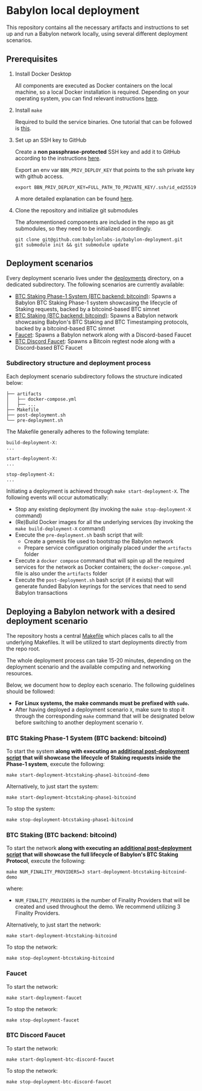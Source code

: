 # Babylon local deployment

This repository contains all the necessary artifacts and instructions to set up
and run a Babylon network locally, using several different deployment scenarios.

## Prerequisites

1. Install Docker Desktop

    All components are executed as Docker containers on the local machine, so a
    local Docker installation is required. Depending on your operating system,
    you can find relevant instructions [here](https://docs.docker.com/desktop/).

2. Install `make`

    Required to build the service binaries. One tutorial that can be followed
    is [this](https://sp21.datastructur.es/materials/guides/make-install.html).

3. Set up an SSH key to GitHub

    Create a **non passphrase-protected** SSH key and add it to GitHub according
    to the instructions
    [here](https://docs.github.com/en/authentication/connecting-to-github-with-ssh/adding-a-new-ssh-key-to-your-github-account).

    Export an env var `BBN_PRIV_DEPLOY_KEY` that points to the ssh private key with github access.

    ```shell
    export BBN_PRIV_DEPLOY_KEY=FULL_PATH_TO_PRIVATE_KEY/.ssh/id_ed25519
    ```

    A more detailed explanation can be found [here](babylon-api/README.md#installation).

4. Clone the repository and initialize git submodules

    The aforementioned components are included in the repo as git submodules, so
    they need to be initialized accordingly.

    ```shell
    git clone git@github.com:babylonlabs-io/babylon-deployment.git
    git submodule init && git submodule update
    ```

## Deployment scenarios

Every deployment scenario lives under the [deployments](deployments/) directory,
on a dedicated subdirectory.  The following scenarios are currently available:
- [BTC Staking Phase-1 System (BTC backend: bitcoind)](deployments/btcstaking-phase1-bitcoind):
  Spawns a Babylon BTC Staking Phase-1 system showcasing the lifecycle of
  Staking requests, backed by a bitcoind-based BTC simnet
- [BTC Staking (BTC backend: bitcoind)](deployments/btcstaking-bitcoind):
  Spawns a Babylon network showcasing Babylon's BTC Staking and BTC Timestamping protocols, backed by
  a bitcoind-based BTC simnet
- [Faucet](deployments/faucet):
  Spawns a Babylon network along with a Discord-based Faucet
- [BTC Discord Faucet](deployments/btc-discord-faucet):
  Spawns a Bitcoin regtest node along with a Discord-based BTC Faucet

### Subdirectory structure and deployment process

Each deployment scenario subdirectory follows the structure indicated below:

```shell
├── artifacts
│   ├── docker-compose.yml
│   ├── ...
├── Makefile
├── post-deployment.sh
└── pre-deployment.sh
```

The Makefile generally adheres to the following template:

```shell
build-deployment-X:
...

start-deployment-X:
...

stop-deployment-X:
...
```

Initiating a deployment is achieved through `make start-deployment-X`. The
following events will occur automatically:

- Stop any existing deployment (by invoking the `make stop-deployment-X`
  command)
- (Re)Build Docker images for all the underlying services (by invoking the
  `make build-deployment-X` command)
- Execute the `pre-deployment.sh` bash script that will:
  - Create a genesis file used to bootstrap the Babylon network
  - Prepare service configuration originally placed under the `artifacts` folder
- Execute a `docker compose` command that will spin up all the required services
  for the network as Docker containers; the `docker-compose.yml` file is also
  under the `artifacts` folder
- Execute the `post-deployment.sh` bash script (if it exists) that will generate
  funded Babylon keyrings for the services that need to send Babylon
  transactions

## Deploying a Babylon network with a desired deployment scenario

The repository hosts a central [Makefile](Makefile) which places calls to all
the underlying Makefiles. It will be utilized to start deployments directly
from the repo root.

The whole deployment process can take 15-20 minutes, depending on the deployment
scenario and the available computing and networking resources.

Below, we document how to deploy each scenario. The following guidelines should
be followed:
- **For Linux systems, the make commands must be prefixed with `sudo`.**
- After having deployed a deployment scenario `X`, make sure to stop it through
  the corresponding `make` command that will be designated below before
  switching to another deployment scenario `Y`.

### BTC Staking Phase-1 System (BTC backend: bitcoind)

To start the system **along with executing an
[additional post-deployment script](deployments/btcstaking-phase1-bitcoind/README.md#inspecting-the-btc-staking-phase-1-system-demo)
that will showcase the lifecycle of Staking requests inside the Phase-1
system**, execute the following:

```shell
make start-deployment-btcstaking-phase1-bitcoind-demo
```

Alternatively, to just start the system:

```shell
make start-deployment-btcstaking-phase1-bitcoind
```

To stop the system:

```shell
make stop-deployment-btcstaking-phase1-bitcoind
```

### BTC Staking (BTC backend: bitcoind)

To start the network **along with executing an
[additional post-deployment script](deployments/btcstaking-bitcoind/README.md#inspecting-the-btc-staking-protocol-demo)
that will showcase the full lifecycle of Babylon's BTC Staking Protocol**,
execute the following:

```shell
make NUM_FINALITY_PROVIDERS=3 start-deployment-btcstaking-bitcoind-demo
```

where:

- `NUM_FINALITY_PROVIDERS` is the number of Finality Providers that will be
  created and used throughout the demo. We recommend utilizing 3 Finality
  Providers.

Alternatively, to just start the network:

```shell
make start-deployment-btcstaking-bitcoind
```

To stop the network:

```shell
make stop-deployment-btcstaking-bitcoind
```

### Faucet

To start the network:

```shell
make start-deployment-faucet
```

To stop the network:

```shell
make stop-deployment-faucet
```

### BTC Discord Faucet

To start the network:

```shell
make start-deployment-btc-discord-faucet
```

To stop the network:

```shell
make stop-deployment-btc-discord-faucet
```
